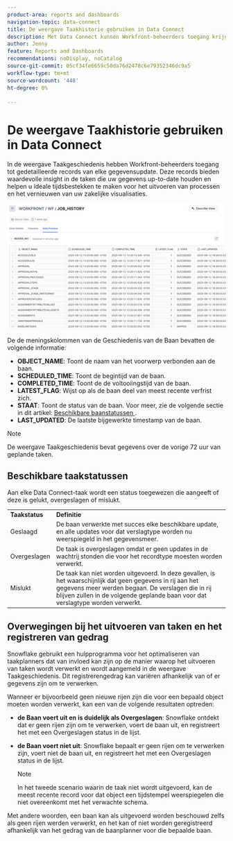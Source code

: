 ```yaml
---
product-area: reports and dashboards
navigation-topic: data-connect
title: De weergave Taakhistorie gebruiken in Data Connect
description: Met Data Connect kunnen Workfront-beheerders toegang krijgen tot gedetailleerde records van elke vernieuwingstaak voor gegevens in de weergave Taakgeschiedenis.
author: Jenny
feature: Reports and Dashboards
recommendations: noDisplay, noCatalog
source-git-commit: 05cf34fe6659c50da76d2478c6e79352346dc9a5
workflow-type: tm+mt
source-wordcount: '448'
ht-degree: 0%

---
```


# De weergave Taakhistorie gebruiken in Data Connect

In de weergave Taakgeschiedenis hebben Workfront-beheerders toegang tot gedetailleerde records van elke gegevensupdate. Deze records bieden waardevolle insight in de taken die uw gegevens up-to-date houden en helpen u ideale tijdsbestekken te maken voor het uitvoeren van processen en het vernieuwen van uw zakelijke visualisaties.

![ de mening van de Geschiedenis van de Baan ](assets/job-history-overview.png)

De de meningskolommen van de Geschiedenis van de Baan bevatten de volgende informatie:

* **OBJECT_NAME**: Toont de naam van het voorwerp verbonden aan de baan.
* **SCHEDULED_TIME**: Toont de begintijd van de baan.
* **COMPLETED_TIME**: Toont de de voltooiingstijd van de baan.
* **LATEST_FLAG**: Wijst op als de baan deel van meest recente verfrist zich.
* **STAAT**: Toont de status van de baan. Voor meer, zie de volgende sectie in dit artikel: [ Beschikbare baanstatussen ](#available-job-statuses).
* **LAST_UPDATED**: De laatste bijgewerkte timestamp van de baan.

>[!NOTE]
>
>De weergave Taakgeschiedenis bevat gegevens over de vorige 72 uur van geplande taken.


## Beschikbare taakstatussen

Aan elke Data Connect-taak wordt een status toegewezen die aangeeft of deze is gelukt, overgeslagen of mislukt.

<table>
    <tr>
        <td><b>Taakstatus</b></td>
        <td><b>Definitie</b></td>
    </tr>
    <tr>
        <td>Geslaagd</td>
        <td>De baan verwerkte met succes elke beschikbare update, en alle updates voor dat verslagtype worden nu weerspiegeld in het gegevensmeer.</td>
    </tr>
    <tr>
        <td>Overgeslagen</td>
        <td>De taak is overgeslagen omdat er geen updates in de wachtrij stonden die voor het recordtype moesten worden verwerkt.</td>
    </tr>
    <tr>
        <td>Mislukt</td>
        <td>De taak kan niet worden uitgevoerd. In deze gevallen, is het waarschijnlijk dat geen gegevens in rij aan het gegevens meer werden begaan. De verslagen die in rij blijven zullen in de volgende geplande baan voor dat verslagtype worden verwerkt. </td>
    </tr>
   </table>


## Overwegingen bij het uitvoeren van taken en het registreren van gedrag

Snowflake gebruikt een hulpprogramma voor het optimaliseren van taakplanners dat van invloed kan zijn op de manier waarop het uitvoeren van taken wordt verwerkt en wordt aangemeld in de weergave Taakgeschiedenis. Dit registrerengedrag kan variëren afhankelijk van of er gegevens zijn om te verwerken.

Wanneer er bijvoorbeeld geen nieuwe rijen zijn die voor een bepaald object moeten worden verwerkt, kan een van de volgende resultaten optreden:

* **de Baan voert uit en is duidelijk als Overgeslagen**: Snowflake ontdekt dat er geen rijen zijn om te verwerken, voert de baan uit, en registreert het met een Overgeslagen status in de lijst.

* **de Baan voert niet uit**: Snowflake bepaalt er geen rijen om te verwerken zijn, voert niet de baan uit, en registreert het met een Overgeslagen status in de lijst.

  >[!NOTE]
  >
  >In het tweede scenario waarin de taak niet wordt uitgevoerd, kan de meest recente record voor dat object een tijdstempel weerspiegelen die niet overeenkomt met het verwachte schema.

Met andere woorden, een baan kan als uitgevoerd worden beschouwd zelfs als geen rijen werden verwerkt, en het kan of niet worden geregistreerd afhankelijk van het gedrag van de baanplanner voor die bepaalde baan.